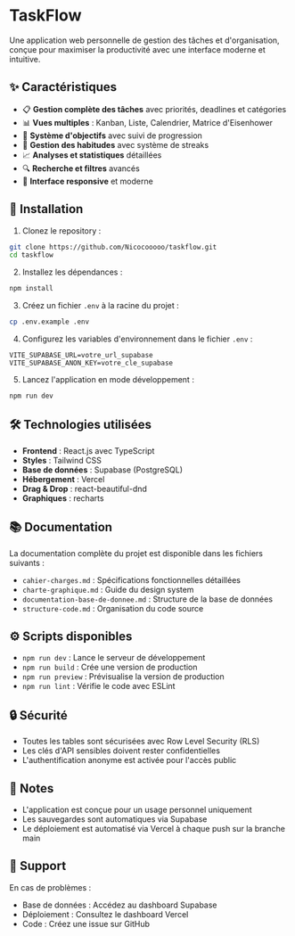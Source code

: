# TaskFlow

Une application web personnelle de gestion des tâches et d'organisation, conçue pour maximiser la productivité avec une interface moderne et intuitive.

## ✨ Caractéristiques

- 📋 **Gestion complète des tâches** avec priorités, deadlines et catégories
- 📊 **Vues multiples** : Kanban, Liste, Calendrier, Matrice d'Eisenhower
- 🎯 **Système d'objectifs** avec suivi de progression
- 🔄 **Gestion des habitudes** avec système de streaks
- 📈 **Analyses et statistiques** détaillées
- 🔍 **Recherche et filtres** avancés
- 📱 **Interface responsive** et moderne

## 🚀 Installation

1. Clonez le repository :
```bash
git clone https://github.com/Nicocooooo/taskflow.git
cd taskflow
```

2. Installez les dépendances :
```bash
npm install
```

3. Créez un fichier `.env` à la racine du projet :
```bash
cp .env.example .env
```

4. Configurez les variables d'environnement dans le fichier `.env` :
```env
VITE_SUPABASE_URL=votre_url_supabase
VITE_SUPABASE_ANON_KEY=votre_cle_supabase
```

5. Lancez l'application en mode développement :
```bash
npm run dev
```

## 🛠️ Technologies utilisées

- **Frontend** : React.js avec TypeScript
- **Styles** : Tailwind CSS
- **Base de données** : Supabase (PostgreSQL)
- **Hébergement** : Vercel
- **Drag & Drop** : react-beautiful-dnd
- **Graphiques** : recharts

## 📚 Documentation

La documentation complète du projet est disponible dans les fichiers suivants :

- `cahier-charges.md` : Spécifications fonctionnelles détaillées
- `charte-graphique.md` : Guide du design system
- `documentation-base-de-donnee.md` : Structure de la base de données
- `structure-code.md` : Organisation du code source

## ⚙️ Scripts disponibles

- `npm run dev` : Lance le serveur de développement
- `npm run build` : Crée une version de production
- `npm run preview` : Prévisualise la version de production
- `npm run lint` : Vérifie le code avec ESLint

## 🔒 Sécurité

- Toutes les tables sont sécurisées avec Row Level Security (RLS)
- Les clés d'API sensibles doivent rester confidentielles
- L'authentification anonyme est activée pour l'accès public

## 📝 Notes

- L'application est conçue pour un usage personnel uniquement
- Les sauvegardes sont automatiques via Supabase
- Le déploiement est automatisé via Vercel à chaque push sur la branche main

## 🔧 Support

En cas de problèmes :
- Base de données : Accédez au dashboard Supabase
- Déploiement : Consultez le dashboard Vercel
- Code : Créez une issue sur GitHub